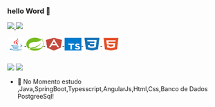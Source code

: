 ### hello Word 👋

<div>
  <a href="https://github.com/DiegoCardosoDev">
  <img height="180em" src="https://github-readme-stats.vercel.app/api?username=DiegoCardosoDev&show_icons=true&theme=highcontrast&include_all_commits=true&count_private=true"/>
  <img height="180em" src="https://github-readme-stats.vercel.app/api/top-langs/?username=DiegoCardosoDev&layout=compact&langs_count=7&theme=highcontrast"/>
</div>
  <div style="display: inline_block"><br>
  <img align="center" alt="Diego-Java" height="30" width="40" src="https://raw.githubusercontent.com/devicons/devicon/master/icons/java/java-original.svg">
  <img align="center" alt="Diego-Spring" height="30" width="40" src="https://raw.githubusercontent.com/devicons/devicon/master/icons/spring/spring-original.svg">
  <img align="center" alt="Diego-Angularjs" height="30" width="40" src="https://raw.githubusercontent.com/devicons/devicon/master/icons/angularjs/angularjs-plain.svg">
     <img align="center" alt="Diego-ts" height="30" width="40" src="https://raw.githubusercontent.com/devicons/devicon/master/icons/typescript/typescript-plain.svg">
    <img align="center" alt="Rafa-CSS" height="30" width="40" src="https://raw.githubusercontent.com/devicons/devicon/master/icons/css3/css3-plain.svg">
    <img align="center" alt="Rafa-Html5" height="30" width="40" src="https://raw.githubusercontent.com/devicons/devicon/master/icons/html5/html5-plain.svg">
    

</div>
  
  ##
  
  <div>
      <a href=https://www.linkedin.com/in/diego-cardoso-8023b31b3" target="_blank"><img src="https://img.shields.io/badge/-LinkedIn-%230077B5?style=for-the-badge&logo=linkedin&logoColor=white" target="_blank"></a> 
        <a href = "mailto:diegocardososacramento@gmail.com"><img src="https://img.shields.io/badge/-Gmail-%23333?style=for-the-badge&logo=gmail&logoColor=white" target="_blank"></a>
       
                                                                                                                                 
  </div>
 

- 🌱 No Momento estudo ,Java,SpringBoot,Typesscript,AngularJs,Html,Css,Banco de Dados PostgreeSql!

